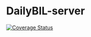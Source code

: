 DailyBIL-server
===============

[![Coverage Status](https://coveralls.io/repos/HackBil/DailyBIL-server/badge.png?branch=master)](https://coveralls.io/r/HackBil/DailyBIL-server?branch=master)

